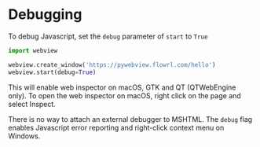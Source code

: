 # Debugging

To debug Javascript, set the `debug` parameter of `start` to `True`

``` python
import webview

webview.create_window('https://pywebview.flowrl.com/hello')
webview.start(debug=True)
```

This will enable web inspector on macOS, GTK and QT (QTWebEngine only). To open the web inspector on macOS, right click on the page and select Inspect.


There is no way to attach an external debugger to MSHTML. The `debug` flag enables Javascript error reporting and right-click context menu on Windows.
